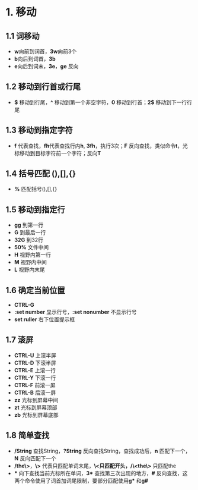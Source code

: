 # 1. 移动
## 1.1 词移动
* **w**向前到词首，**3w**向前3个
* **b**向后到词首，**3b**
* **e**向后到词末，**3e**，**ge** 反向
## 1.2 移动到行首或行尾
* **$** 移动到行尾，**^** 移动到第一个非空字符，**0** 移动到行首；**2\$** 移动到下一行行尾
## 1.3 移动到指定字符
 * **f** 代表查找，**fh**代表查找行内**h**, **3fh**，执行3次；**F** 反向查找，类似命令**t**，光标移动到目标字符前一个字符；反向**T**
## 1.4 括号匹配 (),[],{}
* **%** 匹配括号(),[],{}
## 1.5 移动到指定行
* **gg** 到第一行
* **G** 到最后一行
* **32G** 到32行
* **50%** 文件中间
* **H** 视野内第一行
* **M** 视野内中间
* **L** 视野内末尾
## 1.6 确定当前位置
* **CTRL-G** 
* **:set number** 显示行号，**:set nonumber** 不显示行号
* **set ruller** 右下位置提示框
## 1.7 滚屏
* **CTRL-U** 上滚半屏
* **CTRL-D** 下滚半屏 
* **CTRL-E** 上滚一行
* **CTRL-Y** 下滚一行
* **CTRL-F** 前滚一屏
* **CTRL-B** 后滚一屏
* **zz** 光标到屏幕中间
* **zt** 光标到屏幕顶部
* **zb** 光标到屏幕底部
## 1.8 简单查找
* **/String** 查找String，**?String** 反向查找String，查找成功后，**n** 匹配下一个，**N** 反向匹配下一个
* **/the\\>**，**\\>** 代表只匹配单词末尾，**\\<**只匹配开头，**/\\\<the\\>** 只匹配the
* **\*** 向下查找当前光标所在单词，**3\*** 查找第三次出现的地方，**\#** 反向查找，这两个命令使用了词首加词尾限制，要部分匹配使用**g\*** 和**g\#**
